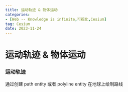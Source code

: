```yaml
---
title: 运动轨迹 & 物体运动
categories: 
- [Web -- Knowledge is infinite,可视化,Cesium]
tag: Cesium
date: 2023-11-24
---
```

# 运动轨迹 & 物体运动
### 运动轨迹
通过创建 path entity 或者 polyline entity 在地球上绘制路线

